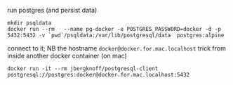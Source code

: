 run postgres (and persist data)

    mkdir psqldata
	docker run --rm   --name pg-docker -e POSTGRES_PASSWORD=docker -d -p 5432:5432 -v `pwd`/psqldata:/var/lib/postgresql/data  postgres:alpine

connect to it; NB the hostname `docker@docker.for.mac.localhost` trick
from inside another docker container (on mac)

    docker run -it --rm jbergknoff/postgresql-client postgresql://postgres:docker@docker.for.mac.localhost:5432
